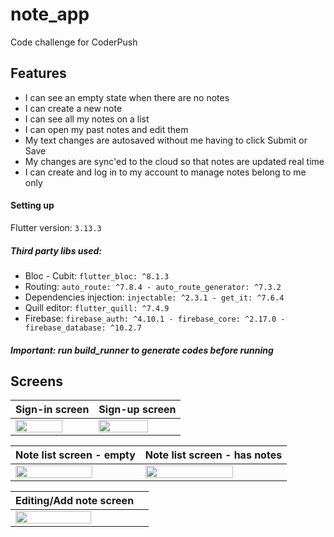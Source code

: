 # note_app

Code challenge for CoderPush

## Features

* I can see an empty state when there are no notes
* I can create a new note
* I can see all my notes on a list
* I can open my past notes and edit them
* My text changes are autosaved without me having to click Submit or Save
* My changes are sync'ed to the cloud so that notes are updated real time
* I can create and log in to my account to manage notes belong to me only

#### Setting up

Flutter version: `3.13.3`

##### Third party libs used:

* Bloc - Cubit: `flutter_bloc: ^8.1.3`
* Routing: `auto_route: ^7.8.4 - auto_route_generator: ^7.3.2`
* Dependencies injection: `injectable: ^2.3.1 - get_it: ^7.6.4`
* Quill editor: `flutter_quill: ^7.4.9`
* Firebase: `firebase_auth: ^4.10.1 - firebase_core: ^2.17.0 - firebase_database: ^10.2.7`

##### Important: run build_runner to generate codes before running

## Screens


| Sign-in screen                                                                                                    | Sign-up screen                                                                                                    |
|-------------------------------------------------------------------------------------------------------------------|-------------------------------------------------------------------------------------------------------------------|
| <img src="https://github.com/KhangHo096/note_app/assets/69070874/4604d3d5-5ea2-4c99-b238-b94ae9ad91ea" width=80%> | <img src="https://github.com/KhangHo096/note_app/assets/69070874/21225acd-812f-428c-9899-a389cb32d8aa" width=80%> |


| Note list screen - empty                                                                                          | Note list screen - has notes                                                                                      |
|-------------------------------------------------------------------------------------------------------------------|-------------------------------------------------------------------------------------------------------------------|
| <img src="https://github.com/KhangHo096/note_app/assets/69070874/1a04ee9c-697d-4835-b0bd-67eacc32cd22" width=80%> | <img src="https://github.com/KhangHo096/note_app/assets/69070874/602e9019-fb41-42d1-bd5a-e54c4b4cba2e" width=80%> |


| Editing/Add note screen                                                                                           |     |
|-------------------------------------------------------------------------------------------------------------------|-----|
| <img src="https://github.com/KhangHo096/note_app/assets/69070874/273c2de8-28c5-4e1a-afe4-fd85ca94576a" width=80%> |     |

